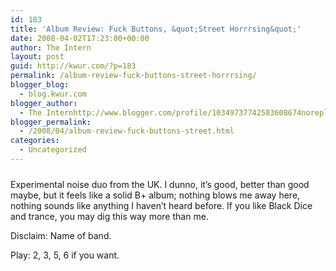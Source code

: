 ```yaml
---
id: 183
title: 'Album Review: Fuck Buttons, &quot;Street Horrrsing&quot;'
date: 2008-04-02T17:23:00+00:00
author: The Intern
layout: post
guid: http://kwur.com/?p=183
permalink: /album-review-fuck-buttons-street-horrrsing/
blogger_blog:
  - blog.kwur.com
blogger_author:
  - The Internhttp://www.blogger.com/profile/10349737742583608674noreply@blogger.com
blogger_permalink:
  - /2008/04/album-review-fuck-buttons-street.html
categories:
  - Uncategorized
---
```

<div class="pf-content">
  <p>
    <a onblur="try {parent.deselectBloggerImageGracefully();} catch(e) {}" href="http://www.kwur.com/blog/uploaded_images/809729242_95979c20e3-731385.jpg"><img style="margin: 0px auto 10px; display: block; text-align: center; cursor: pointer;" src="http://www.kwur.com/blog/uploaded_images/809729242_95979c20e3-731358.jpg" alt="" border="0" /></a>Experimental noise duo from the UK. I dunno, it&#8217;s good, better than good maybe, but it feels like a solid B+ album; nothing blows me away here, nothing sounds like anything I haven&#8217;t heard before. If you like Black Dice and trance, you may dig this way more than me.
  </p>
  
  <p>
    Disclaim: Name of band.
  </p>
  
  <p>
    Play: 2, 3, 5, 6 if you want.
  </p>
</div>